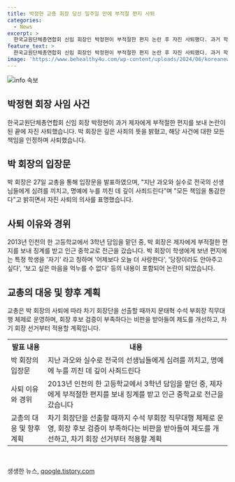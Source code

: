 ```yaml
---
title: 박정현 교총 회장 당선 일주일 만에 부적절 편지 사퇴
categories:
  - News
excerpt: >
  한국교원단체총연합회 신임 회장인 박정현이 부적절한 편지 논란 후 자진 사퇴했다. 과거 학생에게 보낸 편지를 사과하며 깊이 사죄한 박 회장은 책임을 통감했다. 교총은 차기 회장단을 선출할 때까지 수석 부회장이 직무대행을 맡을 예정이며, 회장 후보 검증 부족 문제를 개선해나갈 예정이라 발표했다. 20일 교총 회장 선거에서 당선된 박 회장은 논란 끝에 회장직을 사퇴하게 되었다.
feature_text: >
  한국교원단체총연합회 신임 회장인 박정현이 부적절한 편지 논란 후 자진 사퇴했다. 과거 학생에게 보낸 편지를 사과하며 깊이 사죄한 박 회장은 책임을 통감했다. 교총은 차기 회장단을 선출할 때까지 수석 부회장이 직무대행을 맡을 예정이며, 회장 후보 검증 부족 문제를 개선해나갈 예정이라 발표했다. 20일 교총 회장 선거에서 당선된 박 회장은 논란 끝에 회장직을 사퇴하게 되었다.
image: 'https://www.behealthy4u.com/wp-content/uploads/2024/06/koreanews.jpg'
---
```


<p><img src="https://www.behealthy4u.com/wp-content/uploads/2024/06/koreanews.jpg" alt="info 속보" /></p>

<h2 data-ke-size="size26">박정현 회장 사임 사건</h2>

<p data-ke-size="size16">한국교원단체총연합회 신임 회장 박정현이 과거 제자에게 부적절한 편지를 보내 논란이 된 끝에 자진 사퇴했습니다. 박 회장은 깊은 사죄의 뜻을 밝혔고, 해당 사건에 대한 모든 책임을 인정하며 사퇴했습니다.</p>

<h2 data-ke-size="size24">박 회장의 입장문</h2>

<p data-ke-size="size16">박 회장은 27일 교총을 통해 입장문을 발표하였으며, "지난 과오와 실수로 전국의 선생님들에게 심려를 끼치고, 명예에 누를 끼친 데 깊이 사죄드린다"며 "모든 책임을 통감한다"고 밝히면서 자진 사퇴의 의사를 표명했습니다.</p>

<h2 data-ke-size="size24">사퇴 이유와 경위</h2>

<p data-ke-size="size16">2013년 인천의 한 고등학교에서 3학년 담임을 맡던 중, 박 회장은 제자에게 부적절한 편지를 보내 징계를 받고 인근 중학교로 전근을 갔습니다. 박 회장이 학생에게 보낸 편지에는 특정 학생을 '자기' 라고 칭하며 '어제보다 오늘 더 사랑한다', '당장이라도 안아주고 싶다', '보고 싶은 마음을 억누를 수 없다' 등의 내용이 포함되어 논란이 되었습니다.</p>

<h2 data-ke-size="size24">교총의 대응 및 향후 계획</h2>

<p data-ke-size="size16">교총은 박 회장의 사퇴에 따라 차기 회장단을 선출할 때까지 문태혁 수석 부회장 직무대행 체제로 운영하며, 회장 후보 검증이 부족하다는 비판을 받아들여 제도를 개선하고, 차기 회장 선거부터 적용할 계획입니다.</p>

<table>
  <tr>
    <th>발표 내용</th>
    <th>내용</th>
  </tr>
  <tr>
    <td>박 회장의 입장문</td>
    <td>지난 과오와 실수로 전국의 선생님들에게 심려를 끼치고, 명예에 누를 끼친 데 깊이 사죄드린다</td>
  </tr>
  <tr>
    <td>사퇴 이유와 경위</td>
    <td>2013년 인천의 한 고등학교에서 3학년 담임을 맡던 중, 제자에게 부적절한 편지를 보내 징계를 받고 인근 중학교로 전근을 갔습니다</td>
  </tr>
  <tr>
    <td>교총의 대응 및 향후 계획</td>
    <td>차기 회장단을 선출할 때까지 수석 부회장 직무대행 체제로 운영, 회장 후보 검증이 부족하다는 비판을 받아들여 제도를 개선하고, 차기 회장 선거부터 적용할 계획</td>
  </tr>
</table>

<p data-ke-size="size16">&nbsp;</p>
생생한 뉴스, <a href="https://qoogle.tistory.com" rel="dofollow">qoogle.tistory.com</a>



